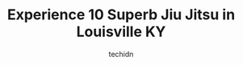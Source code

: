 ---
layout: ampstory
image: https://i0.wp.com/www.depkes.org/wp-content/uploads/2023/06/jiu-jitsu-0-in-louisville-ky-1685785145.jpeg?resize=640,853
author: techidn
featured: false
description: Discover the impressive array of Jiu Jitsu options in Louisville KY, where you can find 10 of the largest Jiu Jitsu establishments in the area. From renowned classics to hidden gems, Louisvi
title: Experience 10 Superb Jiu Jitsu in Louisville KY
cover:
   title: Experience 10 Superb Jiu Jitsu in Louisville KY
   subtitle: Rickpate
   background: https://www.depkes.org/wp-content/uploads/2023/06/jiu-jitsu-0-in-louisville-ky-1685785145.jpeg

pages: 
 - layout: thirds
   top: <h1>#1 Area 502 MMA</h1>
   bottom: "<p>I used to train with the owner back when he was a kid with a dream in the back of a discount gym with a red tabby group of guys. He sure has come along way. The gym is gr</p>"
   background: https://www.depkes.org/wp-content/uploads/2023/06/jiu-jitsu-1-in-louisville-ky-1685785146.jpeg
   backgroundblur: true
 - layout: thirds
   top: <h1>#2 Gracie Jiu-Jitsu of Kentucky J -Town</h1>
   bottom: "<p>My kids love training at this academy! The instructors are patient, get on the kids level physically and through verbal instruction, and genuinely care about their stu</p>"
   background: https://www.depkes.org/wp-content/uploads/2023/06/jiu-jitsu-2-in-louisville-ky-1685785146.jpeg
   cta:
      link: https://www.depkes.org/blog/experience-10-superb-jiu-jitsu-in-louisville-ky/
      text: Experience 10 Superb Jiu Jitsu in Louisville KY
 - layout: thirds
   top: <h1>#3 Real Fighters Gym, LLC</h1>
   bottom: "<p>2710 Holloway Rd #4, Louisville, KY 40299, United States</p>"
   background: https://www.depkes.org/wp-content/uploads/2023/06/jiu-jitsu-3-in-louisville-ky-1685785147.jpeg
   cta:
      link: https://www.depkes.org/blog/experience-10-superb-jiu-jitsu-in-louisville-ky/
      text: Experience 10 Superb Jiu Jitsu in Louisville KY
 - layout: thirds
   top: <h1>#4 CORE Combat Sports</h1>
   bottom: "<p>13124 Eastpoint Park Blvd, Louisville, KY 40223, United States</p>"
   background: https://images.unsplash.com/photo-1496096265110-f83ad7f96608?ixlib=rb-4.0.3&ixid=MnwxMjA3fDB8MHxwaG90by1wYWdlfHx8fGVufDB8fHx8&auto=format&fit=crop&w=640&h=853&q=80
   cta:
      link: https://www.depkes.org/blog/experience-10-superb-jiu-jitsu-in-louisville-ky/
      text: Experience 10 Superb Jiu Jitsu in Louisville KY
 - layout: thirds
   top: <h1>#5 Gracie Jiu-Jitsu Louisville</h1>
   bottom: "<p>Jefferson Trade Center, 3600 Chamberlain Ln 136 B, Louisville, KY 40241, United States</p>"
   background: https://images.unsplash.com/photo-1614648718611-0635f29016cb?ixlib=rb-4.0.3&ixid=MnwxMjA3fDB8MHxwaG90by1wYWdlfHx8fGVufDB8fHx8&auto=format&fit=crop&w=640&h=853&q=80
   cta:
      link: https://www.depkes.org/blog/experience-10-superb-jiu-jitsu-in-louisville-ky/
      text: Experience 10 Superb Jiu Jitsu in Louisville KY
 - layout: thirds
   top: <h1>#6 Rough Hands</h1>
   bottom: "<p>1250 Bardstown Rd Suite 12, Louisville, KY 40204, United States</p>"
   background: https://images.unsplash.com/photo-1549241520-425e3dfc01cb?ixlib=rb-4.0.3&ixid=MnwxMjA3fDB8MHxwaG90by1wYWdlfHx8fGVufDB8fHx8&auto=format&fit=crop&w=640&h=853&q=80
   cta:
      link: https://www.depkes.org/blog/experience-10-superb-jiu-jitsu-in-louisville-ky/
      text: Experience 10 Superb Jiu Jitsu in Louisville KY
 - layout: thirds
   top: <h1>#7 Fight Factory</h1>
   bottom: "<p>3622 Frankfort Ave, Louisville, KY 40207, United States</p>"
   background: https://images.unsplash.com/photo-1533735380053-eb8d0759b24a?ixlib=rb-4.0.3&ixid=MnwxMjA3fDB8MHxwaG90by1wYWdlfHx8fGVufDB8fHx8&auto=format&fit=crop&w=640&h=853&q=80
   cta:
      link: https://www.depkes.org/blog/experience-10-superb-jiu-jitsu-in-louisville-ky/
      text: Experience 10 Superb Jiu Jitsu in Louisville KY
 - layout: thirds
   middle: Continue reading...
   background: https://images.unsplash.com/photo-1602536052359-ef94c21c5948?ixlib=rb-4.0.3&ixid=MnwxMjA3fDB8MHxwaG90by1wYWdlfHx8fGVufDB8fHx8&auto=format&fit=crop&w=640&h=853&q=80
   cta:
      link: https://www.depkes.org/blog/experience-10-superb-jiu-jitsu-in-louisville-ky/
      text: Experience 10 Superb Jiu Jitsu in Louisville KY
      
---